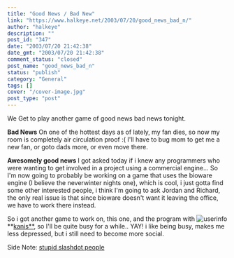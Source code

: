 ```yaml
---
title: "Good News / Bad New"
link: "https://www.halkeye.net/2003/07/20/good_news_bad_n/"
author: "halkeye"
description: ""
post_id: "347"
date: "2003/07/20 21:42:38"
date_gmt: "2003/07/20 21:42:38"
comment_status: "closed"
post_name: "good_news_bad_n"
status: "publish"
category: "General"
tags: []
cover: "/cover-image.jpg"
post_type: "post"
---
```


We Get to play another game of good news bad news tonight.

**Bad News**
On one of the hottest days as of lately, my fan dies, so now my room is completely air circulation proof :( I'll have to bug mom to get me a new fan, or goto dads more, or even move there.

**Awesomely good news**
I got asked today if i knew any programmers who were wanting to get involved in a project using a commercial engine... So I'm now going to probably be working on a game that uses the bioware engine (I believe the neverwinter nights one), which is cool, i just gotta find some other interested people, i think I'm going to ask Jordan and Richard, the only real issue is that since bioware doesn't want it leaving the office, we have to work there instead.

So i got another game to work on, this one, and the program with ![userinfo](http://stat.livejournal.com/img/userinfo.gif)**[kanis**](http://www.livejournal.com/users/kanis/), so I'll be quite busy for a while.. YAY!
i like being busy, makes me less depressed, but i still need to become more social.

Side Note: [stupid slashdot people](http://slashdot.org/comments.pl?sid=70749&cid=6417270)